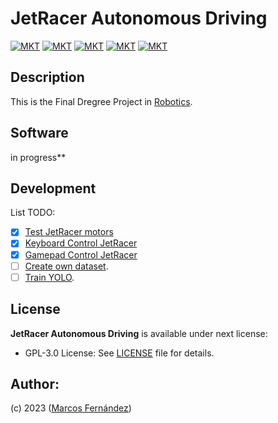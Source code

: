 # JetRacer Autonomous Driving 

[![MKT](https://shields.io/badge/license-Copyleft-red.svg)](./LICENSE)
[![MKT](https://shields.io/badge/version-v1.0.0-blue.svg)]()
[![MKT](https://shields.io/badge/language-Python3-r.svg?logo=python)](https://www.python.org/)
[![MKT](https://shields.io/badge/plataform-ROS-lightblue.svg?logo=ROS)](https://www.ros.org/)
[![MKT](https://shields.io/badge/github-gray.svg?logo=github)](https://github.com/marqinhos?tab=repositories)


## Description
This is the Final Dregree Project in [Robotics](https://www.usc.gal/en/studies/degrees/engineering-and-architecture/robotics-degree).

## Software
in progress**
## Development

List TODO:
- [x] [Test JetRacer motors]()
- [x] [Keyboard Control JetRacer]()
- [x] [Gamepad Control JetRacer]()
- [ ] [Create own dataset]().
- [ ] [Train YOLO]().

## License
**JetRacer Autonomous Driving** is available under next license:

* GPL-3.0 License: See [LICENSE](./LICENSE) file for details.
## Author:
(c) 2023 ([Marcos Fernández](https://github.com/marqinhos))

